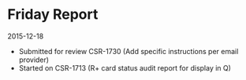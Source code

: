 # Friday Report

2015-12-18

* Submitted for review CSR-1730 (Add specific instructions per email provider)
* Started on CSR-1713 (R+ card status audit report for display in Q)
